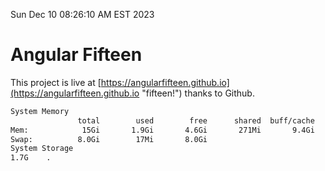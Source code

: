 Sun Dec 10 08:26:10 AM EST 2023

# Angular Fifteen


This project is live at [https://angularfifteen.github.io](https://angularfifteen.github.io "fifteen!") thanks to Github.

```bash
System Memory
               total        used        free      shared  buff/cache   available
Mem:            15Gi       1.9Gi       4.6Gi       271Mi       9.4Gi        13Gi
Swap:          8.0Gi        17Mi       8.0Gi
System Storage
1.7G	.
